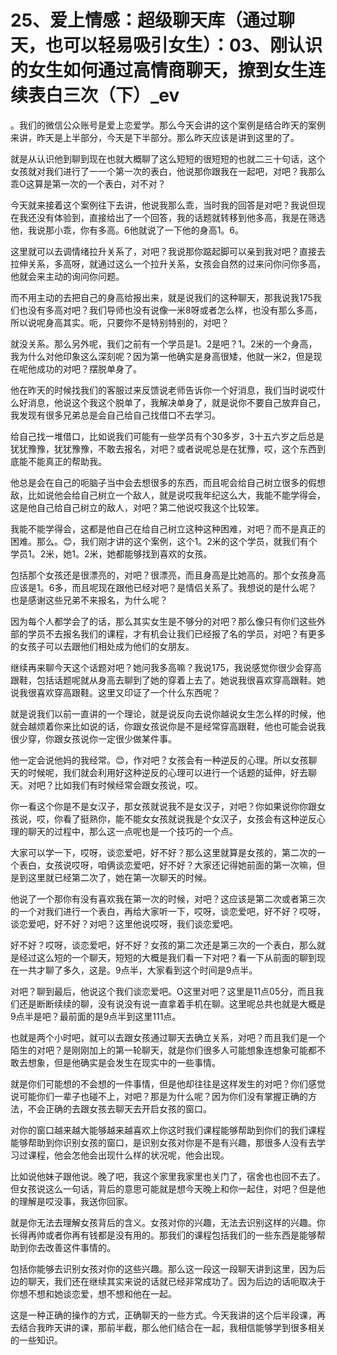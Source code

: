 # 25、爱上情感：超级聊天库（通过聊天，也可以轻易吸引女生）：03、刚认识的女生如何通过高情商聊天，撩到女生连续表白三次（下）_ev

。我们的微信公众账号是爱上恋爱学。那么今天会讲的这个案例是结合昨天的案例来讲，昨天是上半部分，今天是下半部分。那么昨天应该是讲到这里的了。

就是从认识他到聊到现在也就大概聊了这么短短的很短短的也就二三十句话，这个女孩就对我们进行了一一个第一次的表白，他说那你跟我在一起吧，对吧？我那么乖O这算是第一次的一个表白，对不对？

今天就来接着这个案例往下去讲，他说我那么乖，当时我的回答是对吧？我说但现在我还没有体验到，直接给出了一个回答，我的话题就转移到他多高，我是在筛选他，我说那小乖，你有多高。6他就说了一下他的身高1。6。

这里就可以去调情绪拉升关系了，对吧？我说那你踮起脚可以亲到我对吧？直接去拉伸关系，多高呀，就通过这么一个拉升关系，女孩会自然的过来问你问你多高，他就会来主动的询问你问题。

而不用主动的去把自己的身高给报出来，就是说我们的这种聊天，那我说我175我们也没有多高对吧？我们导师也没有说像一米8呀或者怎么样，也没有那么多高，所以说呢身高其实。呃，只要你不是特别特别的，对吧？

就没关系。那么另外呢，我们之前有一个学员是1。2是吧？1。2米的一个身高，我为什么对他印象这么深刻呢？因为第一他确实是身高很矮，他就一米2，但是现在呢他成功的对吧？摆脱单身了。

他在昨天的时候找我们的客服过来反馈说老师告诉你一个好消息，我们当时说哎什么好消息，他说这个我这个脱单了，我解决单身了，就是说你不要自己放弃自己，我发现有很多兄弟总是会自己给自己找借口不去学习。

给自己找一堆借口，比如说我们可能有一些学员有个30多岁，3十五六岁之后总是犹犹豫豫，犹犹豫豫，不敢去报名，对吧？或者说呢总是在犹豫，哎，这个东西到底能不能真正的帮助我。

他总是会在自己的呃脑子当中会去想很多的东西，而且呢会给自己树立很多的假想敌，比如说他会给自己树立一个敌人，就是说哎我年纪这么大，我能不能学得会，这是他自己给自己树立的敌人，对吧？第二他说哎我这个比较笨。

我能不能学得会，这都是他自己在给自己树立这种这种困难，对吧？而不是真正的困难。那么。😊，我们刚才讲的这个案例，这个1。2米的这个学员，就我们有个学员1。2米，她1。2米，她都能够找到喜欢的女孩。

包括那个女孩还是很漂亮的，对吧？很漂亮，而且身高是比她高的。那个女孩身高应该是1。6多，而且呢现在跟他已经对吧？是情侣关系了。我想说的是什么呢？也是感谢这些兄弟不来报名，为什么呢？

因为每个人都学会了的话，那么其实女生是不够分的对吧？那么像只有你们这些外部的学员不去报名我们的课程，才有机会让我们已经报了名的学员，对吧？有更多的女孩子可以去跟他们相处成为他们的女朋友。

继续再来聊今天这个话题对吧？她问我多高嘛？我说175，我说感觉你很少会穿高跟鞋，包括话题呢就从身高去聊到了她的穿着上去了。她说我很喜欢穿高跟鞋。她说我很喜欢穿高跟鞋。这里又印证了一个什么东西呢？

就是说我们以前一直讲的一个理论，就是说反向去说你越说女生怎么样的时候，他就会越烦着你来比如说的话，你跟女孩说你是不是经常穿高跟鞋，他也可能会说我很少穿，你跟女孩说你一定很少做某件事。

他一定会说他妈的我经常。😊，作对吧？女孩会有一种逆反的心理。所以女孩聊天的时候呢，我们就会利用好这种逆反的心理可以进行一个话题的延伸，好去聊天。对吧？比如我们有时候经常会跟女孩说，哎。

你一看这个你是不是女汉子，那女孩就说我不是女汉子，对吧？你如果说你你跟女孩说，哎，你看了挺熟你，能不能女女孩就说我是个女汉子，女孩会有这种逆反心理的聊天的过程中，那么这一点呢也是一个技巧的一个点。

大家可以学一下，哎呀，谈恋爱吧，好不好？那么这里就算是女孩的，第二次的一个表白，女孩说哎呀，咱俩谈恋爱吧，好不好？大家还记得她前面的第一次嘛，但是到这里就已经第二次了，她在第一次聊天的时候。

他说了一个那你有没有喜欢我在第一次的时候，对吧？这应该是第二次或者第三次的一个对我们进行一个表白，再给大家听一下，哎呀，谈恋爱吧，好不好？哎呀，谈恋爱吧，好不好？对吧？这里他说哎呀，我们谈恋爱吧。

好不好？哎呀，谈恋爱吧，好不好？女孩的第二次还是第三次的一个表白，那么就是经过这么短的一个聊天，短短的大概是我们看一下对吧？看一下从前面的聊到现在一共才聊了多久，这是。9点半，大家看到这个时间是9点半。

对吧？聊到最后，他说这个我们谈恋爱吧。O这里对吧？这里是11点05分，而且我们还是断断续续的聊，没有说没有说一直拿着手机在聊。这里呢总共也就是大概是9点半是吧？最前面的是9点半到这里111点。

也就是两个小时吧，就可以去跟女孩通过聊天去确立关系，对吧？而且我们是一个陌生的对吧？是刚刚加上的第一轮聊天，就是你们很多人可能想象连想象可能都不敢去想象，但是他确实是会发生在现实中的一些事情。

就是你们可能想的不会想的一件事情，但是他却往往是这样发生的对吧？你们感觉说可能你们一辈子也碰不上，对吧？那是为什么呢？因为你们没有掌握正确的方法，不会正确的去跟女孩去聊天去开启女孩的窗口。

对你的窗口越来越大能够越来越喜欢上你这时我们课程能够帮助到你们的我们课程能够帮助到你识别女孩的窗口，是识别女孩对你是不是有兴趣，那很多人没有去学习过课程，他会怎他会出现什么样的状况呢，他会出现。

比如说他妹子跟他说。晚了吧，我这个家里我家里也关门了，宿舍也也回不去了。但女孩说这么一句话，背后的意思可能就是想今天晚上和你一起住，对吧？但是他的理解是哎没事，我送你回家。

就是你无法去理解女孩背后的含义。女孩对你的兴趣，无法去识别这样的兴趣。你长得再帅或者你再有钱都是没有用的。那我们的课程包括我们的一些东西是能够帮助到你去改善这件事情的。

包括你能够去识别女孩对你的这些兴趣。那么这一段这一段聊天讲到这里，因为后边的聊天，我们还在继续其实来说的话就已经非常成功了。因为后边的话呃取决于你想不想和她谈恋爱，想不想和他在一起。

这是一种正确的操作的方式，正确聊天的一些方式。今天我讲的这个后半段课，再去结合我昨天讲的课，那前半截，那么他们结合在一起，我相信能够学到很多相关的一些知识。

